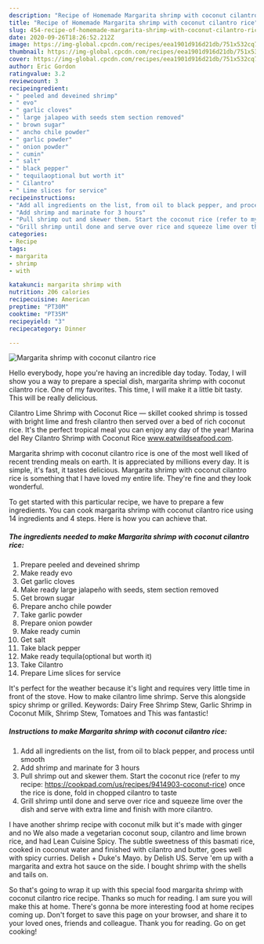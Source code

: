 ```yaml
---
description: "Recipe of Homemade Margarita shrimp with coconut cilantro rice"
title: "Recipe of Homemade Margarita shrimp with coconut cilantro rice"
slug: 454-recipe-of-homemade-margarita-shrimp-with-coconut-cilantro-rice
date: 2020-09-26T18:26:52.212Z
image: https://img-global.cpcdn.com/recipes/eea1901d916d21db/751x532cq70/margarita-shrimp-with-coconut-cilantro-rice-recipe-main-photo.jpg
thumbnail: https://img-global.cpcdn.com/recipes/eea1901d916d21db/751x532cq70/margarita-shrimp-with-coconut-cilantro-rice-recipe-main-photo.jpg
cover: https://img-global.cpcdn.com/recipes/eea1901d916d21db/751x532cq70/margarita-shrimp-with-coconut-cilantro-rice-recipe-main-photo.jpg
author: Eric Gordon
ratingvalue: 3.2
reviewcount: 3
recipeingredient:
- " peeled and deveined shrimp"
- " evo"
- " garlic cloves"
- " large jalapeo with seeds stem section removed"
- " brown sugar"
- " ancho chile powder"
- " garlic powder"
- " onion powder"
- " cumin"
- " salt"
- " black pepper"
- " tequilaoptional but worth it"
- " Cilantro"
- " Lime slices for service"
recipeinstructions:
- "Add all ingredients on the list, from oil to black pepper, and process until smooth"
- "Add shrimp and marinate for 3 hours"
- "Pull shrimp out and skewer them. Start the coconut rice (refer to my recipe: https://cookpad.com/us/recipes/9414903-coconut-rice) once the rice is done, fold in chopped cilantro to taste"
- "Grill shrimp until done and serve over rice and squeeze lime over the dish and serve with extra lime and finish with more cilantro."
categories:
- Recipe
tags:
- margarita
- shrimp
- with

katakunci: margarita shrimp with 
nutrition: 206 calories
recipecuisine: American
preptime: "PT30M"
cooktime: "PT35M"
recipeyield: "3"
recipecategory: Dinner

---
```



![Margarita shrimp with coconut cilantro rice](https://img-global.cpcdn.com/recipes/eea1901d916d21db/751x532cq70/margarita-shrimp-with-coconut-cilantro-rice-recipe-main-photo.jpg)

Hello everybody, hope you're having an incredible day today. Today, I will show you a way to prepare a special dish, margarita shrimp with coconut cilantro rice. One of my favorites. This time, I will make it a little bit tasty. This will be really delicious.

Cilantro Lime Shrimp with Coconut Rice — skillet cooked shrimp is tossed with bright lime and fresh cilantro then served over a bed of rich coconut rice. It&#39;s the perfect tropical meal you can enjoy any day of the year! Marina del Rey Cilantro Shrimp with Coconut Rice www.eatwildseafood.com.

Margarita shrimp with coconut cilantro rice is one of the most well liked of recent trending meals on earth. It is appreciated by millions every day. It is simple, it's fast, it tastes delicious. Margarita shrimp with coconut cilantro rice is something that I have loved my entire life. They're fine and they look wonderful.


To get started with this particular recipe, we have to prepare a few ingredients. You can cook margarita shrimp with coconut cilantro rice using 14 ingredients and 4 steps. Here is how you can achieve that.

<!--inarticleads1-->

##### The ingredients needed to make Margarita shrimp with coconut cilantro rice:

1. Prepare  peeled and deveined shrimp
1. Make ready  evo
1. Get  garlic cloves
1. Make ready  large jalapeño with seeds, stem section removed
1. Get  brown sugar
1. Prepare  ancho chile powder
1. Take  garlic powder
1. Prepare  onion powder
1. Make ready  cumin
1. Get  salt
1. Take  black pepper
1. Make ready  tequila(optional but worth it)
1. Take  Cilantro
1. Prepare  Lime slices for service


It&#39;s perfect for the weather because it&#39;s light and requires very little time in front of the stove. How to make cilantro lime shrimp. Serve this alongside spicy shrimp or grilled. Keywords: Dairy Free Shrimp Stew, Garlic Shrimp in Coconut Milk, Shrimp Stew, Tomatoes and This was fantastic! 

<!--inarticleads2-->

##### Instructions to make Margarita shrimp with coconut cilantro rice:

1. Add all ingredients on the list, from oil to black pepper, and process until smooth
1. Add shrimp and marinate for 3 hours
1. Pull shrimp out and skewer them. Start the coconut rice (refer to my recipe: https://cookpad.com/us/recipes/9414903-coconut-rice) once the rice is done, fold in chopped cilantro to taste
1. Grill shrimp until done and serve over rice and squeeze lime over the dish and serve with extra lime and finish with more cilantro.


I have another shrimp recipe with coconut milk but it&#39;s made with ginger and no We also made a vegetarian coconut soup, cilantro and lime brown rice, and had Lean Cuisine Spicy. The subtle sweetness of this basmati rice, cooked in coconut water and finished with cilantro and butter, goes well with spicy curries. Delish + Duke&#39;s Mayo. by Delish US. Serve &#39;em up with a margarita and extra hot sauce on the side. I bought shrimp with the shells and tails on. 

So that's going to wrap it up with this special food margarita shrimp with coconut cilantro rice recipe. Thanks so much for reading. I am sure you will make this at home. There's gonna be more interesting food at home recipes coming up. Don't forget to save this page on your browser, and share it to your loved ones, friends and colleague. Thank you for reading. Go on get cooking!
